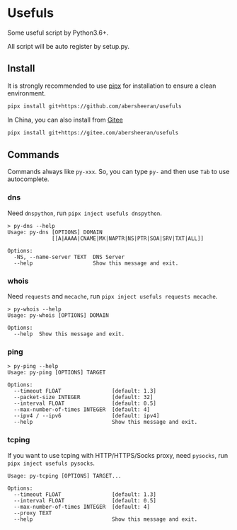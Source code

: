 # Usefuls

Some useful script by Python3.6+.

All script will be auto register by setup.py.

## Install

It is strongly recommended to use [pipx](https://github.com/pipxproject/pipx) for installation to ensure a clean environment.

```bash
pipx install git+https://github.com/abersheeran/usefuls
```

In China, you can also install from [Gitee](https://gitee.com/abersheeran/usefuls)

```bash
pipx install git+https://gitee.com/abersheeran/usefuls
```

## Commands

Commands always like `py-xxx`. So, you can type `py-` and then use `Tab` to use autocomplete.

### dns

Need `dnspython`, run `pipx inject usefuls dnspython`.

```
> py-dns --help
Usage: py-dns [OPTIONS] DOMAIN
              [[A|AAAA|CNAME|MX|NAPTR|NS|PTR|SOA|SRV|TXT|ALL]]

Options:
  -NS, --name-server TEXT  DNS Server
  --help                   Show this message and exit.
```

### whois

Need `requests` and `mecache`, run `pipx inject usefuls requests mecache`.

```
> py-whois --help
Usage: py-whois [OPTIONS] DOMAIN

Options:
  --help  Show this message and exit.
```

### ping

```
> py-ping --help
Usage: py-ping [OPTIONS] TARGET

Options:
  --timeout FLOAT                [default: 1.3]
  --packet-size INTEGER          [default: 32]
  --interval FLOAT               [default: 0.5]
  --max-number-of-times INTEGER  [default: 4]
  --ipv4 / --ipv6                [default: ipv4]
  --help                         Show this message and exit.
```

### tcping

If you want to use tcping with HTTP/HTTPS/Socks proxy, need `pysocks`, run `pipx inject usefuls pysocks`.

```
Usage: py-tcping [OPTIONS] TARGET...

Options:
  --timeout FLOAT                [default: 1.3]
  --interval FLOAT               [default: 0.5]
  --max-number-of-times INTEGER  [default: 4]
  --proxy TEXT
  --help                         Show this message and exit.
```

